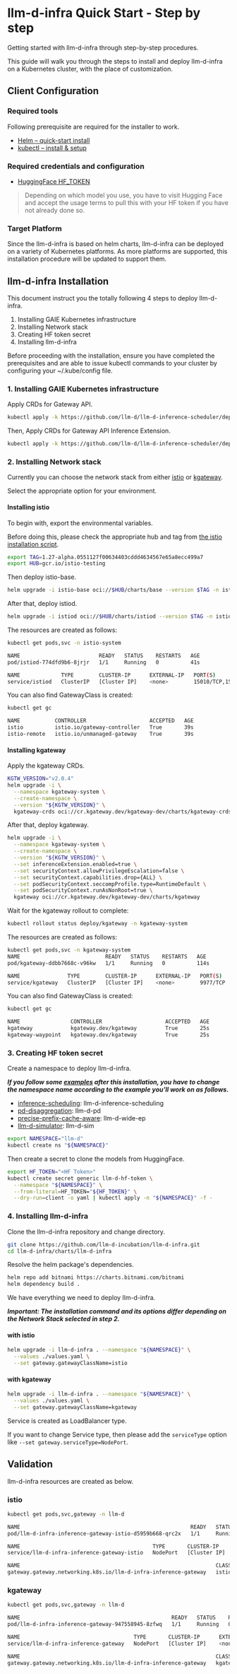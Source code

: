# llm-d-infra Quick Start - Step by step

Getting started with llm-d-infra through step-by-step procedures.

This guide will walk you through the steps to install and deploy llm-d-infra on a Kubernetes cluster, with the place of customization.

## Client Configuration

### Required tools

Following prerequisite are required for the installer to work.

- [Helm – quick-start install](https://helm.sh/docs/intro/install/)
- [kubectl – install & setup](https://kubernetes.io/docs/tasks/tools/install-kubectl/)

### Required credentials and configuration

- [HuggingFace HF_TOKEN](https://huggingface.co/docs/hub/en/security-tokens)

> Depending on which model you use, you have to visit Hugging Face and
> accept the usage terms to pull this with your HF token if you have not already done so.

### Target Platform

Since the llm-d-infra is based on helm charts, llm-d-infra can be deployed on a variety of Kubernetes platforms. As more platforms are supported, this installation procedure will be updated to support them.

## llm-d-infra Installation

This document instruct you the totally following 4 steps to deploy llm-d-infra.

1. Installing GAIE Kubernetes infrastructure
1. Installing Network stack
1. Creating HF token secret
1. Installing llm-d-infra

Before proceeding with the installation, ensure you have completed the prerequisites and are able to issue kubectl commands to your cluster by configuring your ~/.kube/config file.

### 1. Installing GAIE Kubernetes infrastructure

Apply CRDs for Gateway API.

```bash
kubectl apply -k https://github.com/llm-d/llm-d-inference-scheduler/deploy/components/crds-gateway-api
```

Then, Apply CRDs for Gateway API Inference Extension.

```bash
kubectl apply -k https://github.com/llm-d/llm-d-inference-scheduler/deploy/components/crds-gie
```

### 2. Installing Network stack

Currently you can choose the network stack from either [istio](https://istio.io/) or [kgateway](https://kgateway.dev/).

Select the appropriate option for your environment.

#### Installing istio

To begin with, export the environmental variables.

Before doing this, please check the appropriate hub and tag from [the istio installation script](https://github.com/llm-d-incubation/llm-d-infra/blob/main/chart-dependencies/istio/install.sh).

```bash
export TAG=1.27-alpha.0551127f00634403cddd4634567e65a8ecc499a7
export HUB=gcr.io/istio-testing
```

Then deploy istio-base.

```bash
helm upgrade -i istio-base oci://$HUB/charts/base --version $TAG -n istio-system --create-namespace
```

After that, deploy istiod.

```bash
helm upgrade -i istiod oci://$HUB/charts/istiod --version $TAG -n istio-system --set tag=$TAG --set hub=$HUB --wait
```

The resources are created as follows:

```bash
kubectl get pods,svc -n istio-system
```

```bash
NAME                         READY   STATUS    RESTARTS   AGE
pod/istiod-774dfd9b6-8jrjr   1/1     Running   0          41s

NAME             TYPE        CLUSTER-IP      EXTERNAL-IP   PORT(S)                                 AGE
service/istiod   ClusterIP   [Cluster IP]    <none>        15010/TCP,15012/TCP,443/TCP,15014/TCP   41s
```

You can also find GatewayClass is created:

```bash
kubectl get gc
```

```bash
NAME           CONTROLLER                    ACCEPTED   AGE
istio          istio.io/gateway-controller   True       39s
istio-remote   istio.io/unmanaged-gateway    True       39s
```

#### Installing kgateway

Apply the kgateway CRDs.

```bash
KGTW_VERSION="v2.0.4"
helm upgrade -i \
  --namespace kgateway-system \
  --create-namespace \
  --version "${KGTW_VERSION}" \
  kgateway-crds oci://cr.kgateway.dev/kgateway-dev/charts/kgateway-crds
```

After that, deploy kgateway.

```bash
helm upgrade -i \
  --namespace kgateway-system \
  --create-namespace \
  --version "${KGTW_VERSION}" \
  --set inferenceExtension.enabled=true \
  --set securityContext.allowPrivilegeEscalation=false \
  --set securityContext.capabilities.drop={ALL} \
  --set podSecurityContext.seccompProfile.type=RuntimeDefault \
  --set podSecurityContext.runAsNonRoot=true \
  kgateway oci://cr.kgateway.dev/kgateway-dev/charts/kgateway
```

Wait for the kgateway rollout to complete:

```bash
kubectl rollout status deploy/kgateway -n kgateway-system
```

The resources are created as follows:

```bash
kubectl get pods,svc -n kgateway-system
NAME                           READY   STATUS    RESTARTS   AGE
pod/kgateway-ddbb7668c-v96kw   1/1     Running   0          114s

NAME               TYPE        CLUSTER-IP      EXTERNAL-IP   PORT(S)    AGE
service/kgateway   ClusterIP   [Cluster IP]    <none>        9977/TCP   114s
```

You can also find GatewayClass is created:

```bash
kubectl get gc
```

```bash
NAME                CONTROLLER                    ACCEPTED   AGE
kgateway            kgateway.dev/kgateway         True       25s
kgateway-waypoint   kgateway.dev/kgateway         True       25s
```

### 3. Creating HF token secret

Create a namespace to deploy llm-d-infra.

***If you follow some [examples](./examples) after this installation, you have to change the namespace name according to the example you'll work on as follows.***

- [inference-scheduling](./examples/inference-scheduling): llm-d-inference-scheduling
- [pd-disaggregation](./examples/pd-disaggregation): llm-d-pd
- [precise-prefix-cache-aware](./examples/precise-prefix-cache-aware): llm-d-wide-ep
- [llm-d-simulator](./examples/sim): llm-d-sim

```bash
export NAMESPACE="llm-d"
kubectl create ns "${NAMESPACE}"
```

Then create a secret to clone the models from HuggingFace.

```bash
export HF_TOKEN="<HF Token>"
kubectl create secret generic llm-d-hf-token \
  --namespace "${NAMESPACE}" \
  --from-literal=HF_TOKEN="${HF_TOKEN}" \
  --dry-run=client -o yaml | kubectl apply -n "${NAMESPACE}" -f -
```

### 4. Installing llm-d-infra

Clone the llm-d-infra repository and change directory.

```bash
git clone https://github.com/llm-d-incubation/llm-d-infra.git
cd llm-d-infra/charts/llm-d-infra
```

Resolve the helm package's dependencies.

```bash
helm repo add bitnami https://charts.bitnami.com/bitnami
helm dependency build .
```

We have everything we need to deploy llm-d-infra.

***Important: The installation command and its options differ depending on the Network Stack selected in step 2.***

#### with istio

```bash
helm upgrade -i llm-d-infra . --namespace "${NAMESPACE}" \
  --values ./values.yaml \
  --set gateway.gatewayClassName=istio
```

#### with kgateway

```bash
helm upgrade -i llm-d-infra . --namespace "${NAMESPACE}" \
  --values ./values.yaml \
  --set gateway.gatewayClassName=kgateway
```

Service is created as LoadBalancer type.

If you want to change Service type, then please add the `serviceType` option like `--set gateway.serviceType=NodePort`.

## Validation

llm-d-infra resources are created as below.

### istio

```bash
kubectl get pods,svc,gateway -n llm-d
```

```bash
NAME                                                      READY   STATUS    RESTARTS   AGE
pod/llm-d-infra-inference-gateway-istio-d5959b668-qrc2x   1/1     Running   0          44s

NAME                                          TYPE       CLUSTER-IP      EXTERNAL-IP   PORT(S)                        AGE
service/llm-d-infra-inference-gateway-istio   NodePort   [Cluster IP]    <none>        15021:30108/TCP,80:32468/TCP   44s

NAME                                                              CLASS   ADDRESS                                                       PROGRAMMED   AGE
gateway.gateway.networking.k8s.io/llm-d-infra-inference-gateway   istio   llm-d-infra-inference-gateway-istio.llm-d.svc.cluster.local   True         44s
```

### kgateway

```bash
kubectl get pods,svc,gateway -n llm-d
```

```bash
NAME                                                READY   STATUS    RESTARTS   AGE
pod/llm-d-infra-inference-gateway-947558945-8zfwq   1/1     Running   0          6s

NAME                                    TYPE       CLUSTER-IP      EXTERNAL-IP   PORT(S)        AGE
service/llm-d-infra-inference-gateway   NodePort   [Cluster IP]    <none>        80:31644/TCP   6s

NAME                                                              CLASS      ADDRESS          PROGRAMMED   AGE
gateway.gateway.networking.k8s.io/llm-d-infra-inference-gateway   kgateway   [IP Address]     True         6s
```
